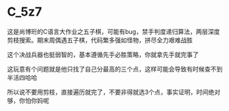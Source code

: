 # C_5z7
这是尚博珩的C语言大作业之五子棋，可能有bug，禁手判度递归算法，两层深度剪枝搜索。期末周偶遇五子棋，代码繁多强如怪物，拼尽全力艰难战胜

这个决战兵器也挺弱智的，基本遵循先手必胜策略，你就拿先手就完事了

这玩意有个问题就是他只找了自己分最高的三个点，这样可能会导致有时候查不到半活四哈哈

所以说不要用剪枝，直接遍历就完了，不要非得就选3个点，事实证明，时间绝对够，你怕你妈呢
